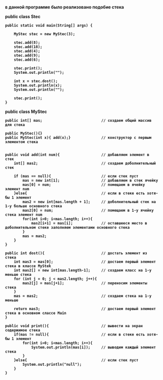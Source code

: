 <b>в данной программе было реализовано подобие стека<b/>

public class Stec

    public static void main(String[] args) {

        MyStec stec = new MyStec(3);

        stec.add(8);
        stec.add(18);
        stec.add(4);
        stec.add(9);
        stec.add(6);

        stec.print();
        System.out.println("");

        int x = stec.dost();
        System.out.println(x);
        System.out.println("");

        stec.print();
    }
    
    
public class MyStec

    public int[] mas;                           // создаем общий массив для стека

    public MyStec(){}
    public MyStec(int x){ add(x);}              // конструктор с первым элементом стека


    public void add(int num){                   // добавляем элемент в стек
        int[] mas2;                             // создаем доболнительный стек

        if (mas == null){                       // если стек пуст
            mas = new int[1];                   // добавляем в стек ячейку
            mas[0] = num;                       // помещаем в ячейку элемент num
        }else{                                  // если в стеке есть хотя-бы 1 элемент
            mas2 = new int[mas.length + 1];     // доболнительный стек на 1-у больше основного стека
            mas2[0] = num;                      // помещаем в 1-у ячейку стека элемент num
            for(int i=0; i<mas.length; i++){
                mas2[i+1] = mas[i];             // оставшееся место в доболнительном стеке заполняем элементами основного стека
            }
            mas = mas2;
        }
    }

    public int dost(){                          // достать элемент из стека 
        int mas3 = mas[0];                      // достаем первый элемент стека в классе MyStek
        int mas2[] = new int[mas.length-1];     // создаем класс на 1-у меньше стека
        for (int j = 0; j < mas2.length; j++){
            mas2[j] = mas[j+1];                 // переносим элементы стека
        }
        mas = mas2;                             // создаем стека на 1-у меньше 

        return mas3;                            // достаем первый элемент стека в основном слассе Main
    }

    public void print(){                        // вывести на экран содержимое стека
        if(mas != null){                        // если в стеке есть хотя-бы 1 элемент
            for(int i=0; i<mas.length; i++){
                System.out.println(mas[i]);     // выводим каждый элемент стека
            }
        }else{                                  // если стек пуст
            System.out.println("null");
        }
    }
